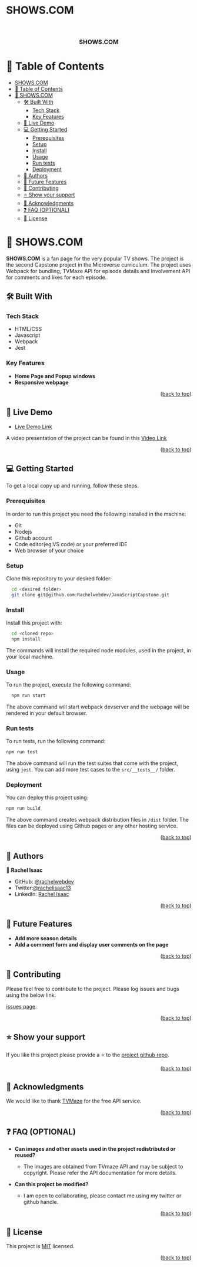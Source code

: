 # SHOWS.COM

<a name="readme-top"></a>

<div align="center">
  <br/>

  <h3><b>SHOWS.COM</b></h3>

</div>

<!-- TABLE OF CONTENTS -->

# 📗 Table of Contents

- [SHOWS.COM](#showscom)
- [📗 Table of Contents](#-table-of-contents)
- [📖 SHOWS.COM ](#-showscom-)
  - [🛠 Built With ](#-built-with-)
    - [Tech Stack ](#tech-stack-)
    - [Key Features ](#key-features-)
  - [🚀 Live Demo ](#-live-demo-)
  - [💻 Getting Started ](#-getting-started-)
    - [Prerequisites](#prerequisites)
    - [Setup](#setup)
    - [Install](#install)
    - [Usage](#usage)
    - [Run tests](#run-tests)
    - [Deployment](#deployment)
  - [👥 Authors ](#-authors-)
  - [🔭 Future Features ](#-future-features-)
  - [🤝 Contributing ](#-contributing-)
  - [⭐️ Show your support ](#️-show-your-support-)
  - [🙏 Acknowledgments ](#-acknowledgments-)
  - [❓ FAQ (OPTIONAL) ](#-faq-optional-)
  - [📝 License ](#-license-)

<!-- PROJECT DESCRIPTION -->

# 📖 SHOWS.COM <a name="about-project"></a>

**SHOWS.COM** is a fan page for the very popular TV shows. The project is the second Capstone project in the Microverse curriculum. The project uses Webpack for bundling, TVMaze API for episode details and Involvement API for comments and likes for each episode.

## 🛠 Built With <a name="built-with"></a>

### Tech Stack <a name="tech-stack"></a>

  <ul>
    <li>HTML/CSS</li>
    <li>Javascript</li>
    <li>Webpack</li>
    <li>Jest</li>
  </ul>

<!-- Features -->

### Key Features <a name="key-features"></a>

- **Home Page and Popup windows**
- **Responsive webpage**

<p align="right">(<a href="#readme-top">back to top</a>)</p>

<!-- LIVE DEMO -->

## 🚀 Live Demo <a name="live-demo"></a>

- [Live Demo Link](https://ram1117.github.io/capstone-2-fansite/dist/)

A video presentation of the project can be found in this [Video Link](https://drive.google.com/file/d/1yt9o9e48uP9G_0RLcycF9AQdtIunEBnK/view?usp=share_link)

<p align="right">(<a href="#readme-top">back to top</a>)</p>

<!-- GETTING STARTED -->

## 💻 Getting Started <a name="getting-started"></a>

To get a local copy up and running, follow these steps.

### Prerequisites

In order to run this project you need the following installed in the machine:

<ul>
<li>Git</li>
<li>Nodejs</li>
<li>Github account</li>
<li>Code editor(eg:VS code) or your preferred IDE</li>
<li>Web browser of your choice</li>
</ul>

### Setup

Clone this repository to your desired folder:

```sh
  cd <desired folder>
  git clone git@github.com:Rachelwebdev/JavaScriptCapstone.git
```

### Install

Install this project with:

```sh
  cd <cloned repo>
  npm install
```

The commands will install the required node modules, used in the project, in your local machine.

### Usage

To run the project, execute the following command:

```sh
  npm run start
```

The above command will start webpack devserver and the webpage will be rendered in your default browser.

### Run tests

To run tests, run the following command:

```sh
npm run test
```

The above command will run the test suites that come with the project, using `jest`. You can add more test cases to the `src/__tests__/` folder.

### Deployment

You can deploy this project using:

```sh
npm run build
```

The above command creates webpack distribution files in `/dist` folder. The files can be deployed using Github pages or any other hosting service.

<p align="right">(<a href="#readme-top">back to top</a>)</p>

<!-- AUTHORS -->

## 👥 Authors <a name="authors"></a>

👤 **Rachel Isaac**

- GitHub: [@rachelwebdev](https://github.com/Rachelwebdev)
- Twitter:[@rachelisaac13](https://twitter.com/Rachelisaac13)
- LinkedIn: [Rachel Isaac](https://www.linkedin.com/in/rachelisaac13/)

<p align="right">(<a href="#readme-top">back to top</a>)</p>

<!-- FUTURE FEATURES -->

## 🔭 Future Features <a name="future-features"></a>

- **Add more season details**
- **Add a comment form and display user comments on the page**

<p align="right">(<a href="#readme-top">back to top</a>)</p>

<!-- CONTRIBUTING -->

## 🤝 Contributing <a name="contributing"></a>

Please feel free to contribute to the project. Please log issues and bugs using the below link.

[issues page](https://github.com/Rachelwebdev/JavaScriptCapstone/issues).

<p align="right">(<a href="#readme-top">back to top</a>)</p>

<!-- SUPPORT -->

## ⭐️ Show your support <a name="support"></a>

If you like this project please provide a ⭐️ to the [project github repo](https://github.com/Rachelwebdev/JavaScriptCapstone).

<p align="right">(<a href="#readme-top">back to top</a>)</p>

<!-- ACKNOWLEDGEMENTS -->

## 🙏 Acknowledgments <a name="acknowledgements"></a>

We would like to thank [TVMaze](https://www.tvmaze.com) for the free API service.

<p align="right">(<a href="#readme-top">back to top</a>)</p>

## ❓ FAQ (OPTIONAL) <a name="faq"></a>

- **Can images and other assets used in the project redistributed or reused?**

  - The images are obtained from TVmaze API and may be subject to copyright. Please refer the API documentation for more details.

- **Can this project be modified?**

  - I am open to collaborating, please contact me using my twitter or github handle.

<p align="right">(<a href="#readme-top">back to top</a>)</p>

<!-- LICENSE -->

## 📝 License <a name="license"></a>

This project is [MIT](https://github.com/Rachelwebdev/JavaScriptCapstone/blob/develop/LICENSE) licensed.

<p align="right">(<a href="#readme-top">back to top</a>)</p>
